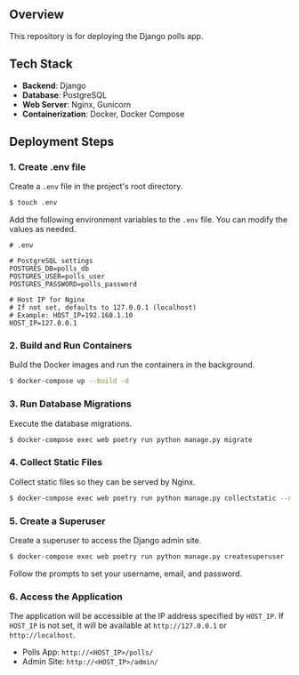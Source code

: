 ## Overview

This repository is for deploying the Django polls app.

## Tech Stack

*   **Backend**: Django
*   **Database**: PostgreSQL
*   **Web Server**: Nginx, Gunicorn
*   **Containerization**: Docker, Docker Compose

## Deployment Steps

### 1. Create .env file

Create a `.env` file in the project's root directory.

```bash
$ touch .env
```

Add the following environment variables to the `.env` file. You can modify the values as needed.

```
# .env

# PostgreSQL settings
POSTGRES_DB=polls_db
POSTGRES_USER=polls_user
POSTGRES_PASSWORD=polls_password

# Host IP for Nginx
# If not set, defaults to 127.0.0.1 (localhost)
# Example: HOST_IP=192.168.1.10
HOST_IP=127.0.0.1
```

### 2. Build and Run Containers

Build the Docker images and run the containers in the background.

```bash
$ docker-compose up --build -d
```

### 3. Run Database Migrations

Execute the database migrations.

```bash
$ docker-compose exec web poetry run python manage.py migrate
```

### 4. Collect Static Files

Collect static files so they can be served by Nginx.

```bash
$ docker-compose exec web poetry run python manage.py collectstatic --no-input
```

### 5. Create a Superuser

Create a superuser to access the Django admin site.

```bash
$ docker-compose exec web poetry run python manage.py createsuperuser
```

Follow the prompts to set your username, email, and password.

### 6. Access the Application

The application will be accessible at the IP address specified by `HOST_IP`. If `HOST_IP` is not set, it will be available at `http://127.0.0.1` or `http://localhost`.

*   Polls App: `http://<HOST_IP>/polls/`
*   Admin Site: `http://<HOST_IP>/admin/`

